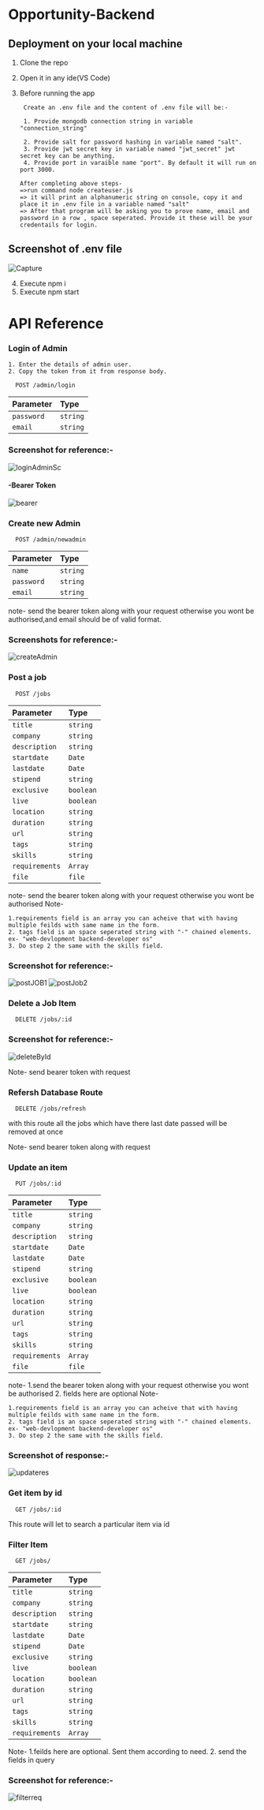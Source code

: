 
# Opportunity-Backend




## Deployment on your local machine

1. Clone the repo
2. Open it in any ide(VS Code) 
3. Before running the app

        Create an .env file and the content of .env file will be:-

        1. Provide mongodb connection string in variable "connection_string"

        2. Provide salt for password hashing in variable named "salt".
        3. Provide jwt secret key in variable named "jwt_secret" jwt secret key can be anything.
        4. Provide port in varaible name "port". By default it will run on port 3000.
       
       After completing above steps-
       =>run command node createuser.js
       => it will print an alphanumeric string on console, copy it and place it in .env file in a variable named "salt"
       => After that program will be asking you to prove name, email and password in a row , space seperated. Provide it these will be your credentails for login.

## Screenshot of .env file

![Capture](https://user-images.githubusercontent.com/105383117/229050842-72638539-ca27-4adb-ade7-1efbd81ec8e0.JPG)
        
        

4. Execute npm i
5. Execute npm start 


# API Reference

### Login of Admin

    1. Enter the details of admin user.
    2. Copy the token from it from response body.

```http
  POST /admin/login
```

| Parameter     | Type     | 
| :--------     | :------- | 
| `password`    | `string` | 
| `email`       | `string` | 


### Screenshot for reference:-

![loginAdminSc](https://user-images.githubusercontent.com/105383117/229051001-5d5f1acd-e008-43a8-b50f-72b25a09287a.JPG)


#### -Bearer Token 

![bearer](https://user-images.githubusercontent.com/105383117/229050745-17f30061-a741-4d74-8480-66456ab3297f.JPG)



### Create new Admin

```http
  POST /admin/newadmin
```

| Parameter     | Type     | 
| :--------     | :------- | 
| `name`        | `string` | 
| `password`    | `string` | 
| `email`       | `string` | 

note- send the bearer token along with your request otherwise you wont be authorised,and email should be of valid format.

### Screenshots for reference:-


![createAdmin](https://user-images.githubusercontent.com/105383117/229051538-4d0db7aa-0ca5-4832-8f4e-6518d7458aee.JPG)



        
### Post a job


```http
  POST /jobs
```

 | Parameter     | Type     | 
| :--------     | :------- | 
| `title`    | `string` | 
| `company`       | `string` | 
| `description`       | `string` |
| `startdate`       | `Date` |
| `lastdate`       | `Date` | 
| `stipend`       | `string` | 
| `exclusive`       | `boolean` | 
| `live`       | `boolean` | 
| `location`       | `string` | 
| `duration`       | `string` | 
| `url`       | `string` | 
| `tags`       | `string` | 
| `skills`       | `string` | 
| `requirements`       | `Array` | 
| `file`    | `file` |


note- send the bearer token along with your request otherwise you wont be authorised
Note-

    1.requirements field is an array you can acheive that with having multiple feilds with same name in the form.
    2. tags field is an space seperated string with "-" chained elements.
    ex- "web-devlopment backend-developer os"
    3. Do step 2 the same with the skills field.


### Screenshot for reference:-

![postJOB1](https://user-images.githubusercontent.com/105383117/229052749-8de4820d-6495-4383-842e-ed5307ae76be.JPG)
![postJob2](https://user-images.githubusercontent.com/105383117/229052757-3491ed73-306a-4aca-aad9-abc1bfe2e969.JPG)




### Delete a Job Item


```http
  DELETE /jobs/:id
 ```
  
### Screenshot for reference:-

![deleteById](https://user-images.githubusercontent.com/105383117/229054246-ecd3bcbf-8e3e-413b-a92c-e05cf06bbe8f.JPG)

Note- send bearer token with request


### Refersh Database Route

```http
  DELETE /jobs/refresh
 ```
 
with this route all the jobs which have there last date passed will be removed at once



Note- send bearer token along with request


### Update an item 

```http
  PUT /jobs/:id
 ```
 | Parameter     | Type     | 
| :--------     | :------- | 
| `title`    | `string` | 
| `company`       | `string` | 
| `description`       | `string` |
| `startdate`       | `Date` |
| `lastdate`       | `Date` | 
| `stipend`       | `string` | 
| `exclusive`       | `boolean` | 
| `live`       | `boolean` | 
| `location`       | `string` | 
| `duration`       | `string` | 
| `url`       | `string` | 
| `tags`       | `string` | 
| `skills`       | `string` | 
| `requirements`       | `Array` | 
| `file`    | `file` |

note- 
    1.send the bearer token along with your request otherwise you wont be authorised
    2. fields here are optional
Note-

    1.requirements field is an array you can acheive that with having multiple feilds with same name in the form.
    2. tags field is an space seperated string with "-" chained elements.
    ex- "web-devlopment backend-developer os"
    3. Do step 2 the same with the skills field.

### Screenshot of response:-
![updateres](https://user-images.githubusercontent.com/105383117/229057182-07bfa443-90ad-40a0-b724-5e945d335000.JPG)


### Get item by id

```http
  GET /jobs/:id
 ```
 
 This route will let to search a particular item via id
 

### Filter Item

```http
  GET /jobs/
 ```
  | Parameter     | Type     | 
| :--------     | :------- | 
| `title`    | `string` | 
| `company`       | `string` | 
| `description`       | `string` |
| `startdate`       | `string` |
| `lastdate`       | `Date` | 
| `stipend`       | `Date` | 
| `exclusive`       | `string` | 
| `live`       | `boolean` | 
| `location`       | `boolean` | 
| `duration`       | `string` | 
| `url`       | `string` | 
| `tags`       | `string` | 
| `skills`       | `string` | 
| `requirements`       | `Array` | 

Note- 
    1.feilds here are optional. Sent them according to need.
    2. send the fields in query

### Screenshot for reference:-

![filterreq](https://user-images.githubusercontent.com/105383117/229062866-de68b423-7d18-4417-b02e-c813a626a649.JPG)




 
